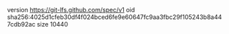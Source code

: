 version https://git-lfs.github.com/spec/v1
oid sha256:4025d1cfeb30df4f024bced6fe9e60647fc9aa3fbc29f105243b8a447cdb92ac
size 10440
